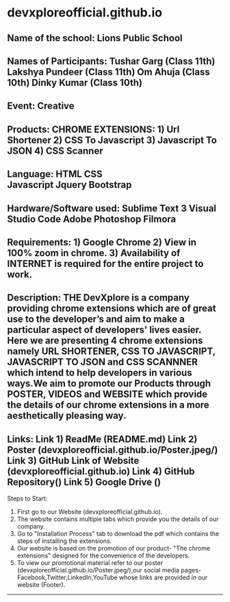 # devxploreofficial.github.io #
Name of the school:      Lions Public School
----------------------------------------------------------------------------------------------------------------------------
Names of Participants:   Tushar Garg (Class 11th)
                         Lakshya Pundeer (Class 11th) 
                         Om Ahuja (Class 10th)
                         Dinky Kumar (Class 10th)
----------------------------------------------------------------------------------------------------------------------------
Event:                   Creative
----------------------------------------------------------------------------------------------------------------------------
Products:                CHROME EXTENSIONS:
                         1) Url Shortener
                         2) CSS To Javascript
                         3) Javascript To JSON
                         4) CSS Scanner
----------------------------------------------------------------------------------------------------------------------------
Language:                HTML
                         CSS                   
                         Javascript
                         Jquery
                         Bootstrap
----------------------------------------------------------------------------------------------------------------------------
Hardware/Software used:  Sublime Text 3
                         Visual Studio Code
                         Adobe Photoshop
                         Filmora
----------------------------------------------------------------------------------------------------------------------------                                 
Requirements:            1) Google Chrome
                         2) View in 100% zoom in chrome.
                         3) Availability of INTERNET is required for the entire project to work.
----------------------------------------------------------------------------------------------------------------------------
Description:
THE DevXplore is a company providing chrome extensions which are of great use to the developer’s and aim to make a particular aspect of developers' lives easier. Here we are presenting 4 chrome extensions namely URL SHORTENER, CSS TO JAVASCRIPT, JAVASCRIPT TO JSON and CSS SCANNNER which intend to help developers in various ways.We aim to promote our Products through POSTER, VIDEOS and WEBSITE which provide the details of our chrome extensions in a more aesthetically pleasing way.
----------------------------------------------------------------------------------------------------------------------------
Links:
Link 1) ReadMe (README.md)
Link 2) Poster (devxploreofficial.github.io/Poster.jpeg/)
Link 3) GitHub Link of Website (devxploreofficial.github.io)
Link 4) GitHub Repository()
Link 5) Google Drive ()
----------------------------------------------------------------------------------------------------------------------------
Steps to Start:
1) First go to our Website (devxploreofficial.github.io).
2) The website contains multiple tabs which provide you the details of our company.
3) Go to "Installation Process" tab to download the pdf which contains the steps of installing the extensions.
4) Our website is based on the promotion of our product- "The chrome extensions" designed for the convenience of the developers.
5) To view our promotional material refer to our poster (devxploreofficial.github.io/Poster.jpeg/),our social media pages-Facebook,Twitter,LinkedIn,YouTube whose links are provided in our website (Footer). 
----------------------------------------------------------------------------------------------------------------------------
